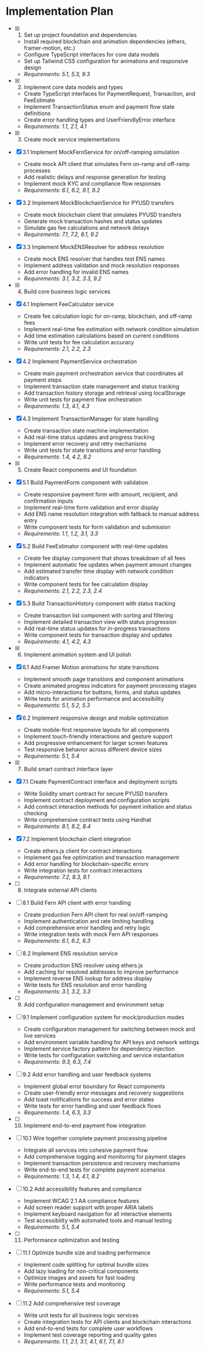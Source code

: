 # Implementation Plan

- [x] 1. Set up project foundation and dependencies





  - Install required blockchain and animation dependencies (ethers, framer-motion, etc.)
  - Configure TypeScript interfaces for core data models
  - Set up Tailwind CSS configuration for animations and responsive design
  - _Requirements: 5.1, 5.3, 9.3_

- [x] 2. Implement core data models and types





  - Create TypeScript interfaces for PaymentRequest, Transaction, and FeeEstimate
  - Implement TransactionStatus enum and payment flow state definitions
  - Create error handling types and UserFriendlyError interface
  - _Requirements: 1.1, 2.1, 4.1_

- [x] 3. Create mock service implementations





- [x] 3.1 Implement MockFernService for on/off-ramping simulation







  - Create mock API client that simulates Fern on-ramp and off-ramp processes
  - Add realistic delays and response generation for testing
  - Implement mock KYC and compliance flow responses
  - _Requirements: 6.1, 6.2, 9.1, 9.2_

- [x] 3.2 Implement MockBlockchainService for PYUSD transfers












  - Create mock blockchain client that simulates PYUSD transfers
  - Generate mock transaction hashes and status updates
  - Simulate gas fee calculations and network delays
  - _Requirements: 7.1, 7.2, 8.1, 9.2_




- [x] 3.3 Implement MockENSResolver for address resolution



  - Create mock ENS resolver that handles test ENS names
  - Implement address validation and mock resolution responses
  - Add error handling for invalid ENS names
  - _Requirements: 3.1, 3.2, 3.3, 9.2_

- [x] 4. Build core business logic services




- [x] 4.1 Implement FeeCalculator service


  - Create fee calculation logic for on-ramp, blockchain, and off-ramp fees
  - Implement real-time fee estimation with network condition simulation
  - Add time estimation calculations based on current conditions
  - Write unit tests for fee calculation accuracy
  - _Requirements: 2.1, 2.2, 2.3_

- [x] 4.2 Implement PaymentService orchestration


  - Create main payment orchestration service that coordinates all payment steps
  - Implement transaction state management and status tracking
  - Add transaction history storage and retrieval using localStorage
  - Write unit tests for payment flow orchestration
  - _Requirements: 1.3, 4.1, 4.3_

- [x] 4.3 Implement TransactionManager for state handling


  - Create transaction state machine implementation
  - Add real-time status updates and progress tracking
  - Implement error recovery and retry mechanisms
  - Write unit tests for state transitions and error handling
  - _Requirements: 1.4, 4.2, 8.2_

- [x] 5. Create React components and UI foundation





- [x] 5.1 Build PaymentForm component with validation


  - Create responsive payment form with amount, recipient, and confirmation inputs
  - Implement real-time form validation and error display
  - Add ENS name resolution integration with fallback to manual address entry
  - Write component tests for form validation and submission
  - _Requirements: 1.1, 1.2, 3.1, 3.3_

- [x] 5.2 Build FeeEstimator component with real-time updates


  - Create fee display component that shows breakdown of all fees
  - Implement automatic fee updates when payment amount changes
  - Add estimated transfer time display with network condition indicators
  - Write component tests for fee calculation display
  - _Requirements: 2.1, 2.2, 2.3, 2.4_

- [x] 5.3 Build TransactionHistory component with status tracking


  - Create transaction list component with sorting and filtering
  - Implement detailed transaction view with status progression
  - Add real-time status updates for in-progress transactions
  - Write component tests for transaction display and updates
  - _Requirements: 4.1, 4.2, 4.3_

- [x] 6. Implement animation system and UI polish





- [x] 6.1 Add Framer Motion animations for state transitions


  - Implement smooth page transitions and component animations
  - Create animated progress indicators for payment processing stages
  - Add micro-interactions for buttons, forms, and status updates
  - Write tests for animation performance and accessibility
  - _Requirements: 5.1, 5.2, 5.3_

- [x] 6.2 Implement responsive design and mobile optimization


  - Create mobile-first responsive layouts for all components
  - Implement touch-friendly interactions and gesture support
  - Add progressive enhancement for larger screen features
  - Test responsive behavior across different device sizes
  - _Requirements: 5.1, 5.4_

- [x] 7. Build smart contract interface layer




- [x] 7.1 Create PaymentContract interface and deployment scripts


  - Write Solidity smart contract for secure PYUSD transfers
  - Implement contract deployment and configuration scripts
  - Add contract interaction methods for payment initiation and status checking
  - Write comprehensive contract tests using Hardhat
  - _Requirements: 8.1, 8.2, 8.4_

- [x] 7.2 Implement blockchain client integration


  - Create ethers.js client for contract interactions
  - Implement gas fee optimization and transaction management
  - Add error handling for blockchain-specific errors
  - Write integration tests for contract interactions
  - _Requirements: 7.2, 8.3, 8.1_

- [ ] 8. Integrate external API clients
- [ ] 8.1 Build Fern API client with error handling
  - Create production Fern API client for real on/off-ramping
  - Implement authentication and rate limiting handling
  - Add comprehensive error handling and retry logic
  - Write integration tests with mock Fern API responses
  - _Requirements: 6.1, 6.2, 6.3_

- [ ] 8.2 Implement ENS resolution service
  - Create production ENS resolver using ethers.js
  - Add caching for resolved addresses to improve performance
  - Implement reverse ENS lookup for address display
  - Write tests for ENS resolution and error handling
  - _Requirements: 3.1, 3.2, 3.3_

- [ ] 9. Add configuration management and environment setup
- [ ] 9.1 Implement configuration system for mock/production modes
  - Create configuration management for switching between mock and live services
  - Add environment variable handling for API keys and network settings
  - Implement service factory pattern for dependency injection
  - Write tests for configuration switching and service instantiation
  - _Requirements: 9.3, 6.3, 7.4_

- [ ] 9.2 Add error handling and user feedback systems
  - Implement global error boundary for React components
  - Create user-friendly error messages and recovery suggestions
  - Add toast notifications for success and error states
  - Write tests for error handling and user feedback flows
  - _Requirements: 1.4, 6.3, 3.3_

- [ ] 10. Implement end-to-end payment flow integration
- [ ] 10.1 Wire together complete payment processing pipeline
  - Integrate all services into cohesive payment flow
  - Add comprehensive logging and monitoring for payment stages
  - Implement transaction persistence and recovery mechanisms
  - Write end-to-end tests for complete payment scenarios
  - _Requirements: 1.3, 1.4, 4.1, 8.2_

- [ ] 10.2 Add accessibility features and compliance
  - Implement WCAG 2.1 AA compliance features
  - Add screen reader support with proper ARIA labels
  - Implement keyboard navigation for all interactive elements
  - Test accessibility with automated tools and manual testing
  - _Requirements: 5.1, 5.4_

- [ ] 11. Performance optimization and testing
- [ ] 11.1 Optimize bundle size and loading performance
  - Implement code splitting for optimal bundle sizes
  - Add lazy loading for non-critical components
  - Optimize images and assets for fast loading
  - Write performance tests and monitoring
  - _Requirements: 5.1, 5.4_

- [ ] 11.2 Add comprehensive test coverage
  - Write unit tests for all business logic services
  - Create integration tests for API clients and blockchain interactions
  - Add end-to-end tests for complete user workflows
  - Implement test coverage reporting and quality gates
  - _Requirements: 1.1, 2.1, 3.1, 4.1, 6.1, 7.1, 8.1_